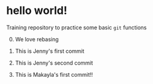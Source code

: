 # hello world!

Training repository to practice some basic `git` functions

0. We love rebasing 

1. This is Jenny's first commit

2. This is Jenny's second commit

3. This is Makayla's first commit!!
